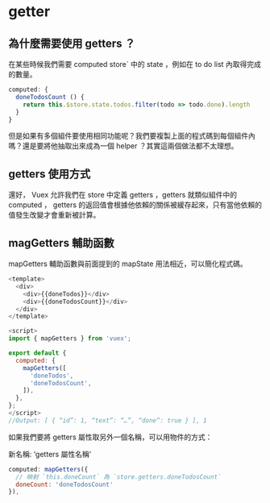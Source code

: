 # getter

## 為什麼需要使用 getters ？

在某些時候我們需要 computed store\` 中的 state ，例如在 to do list 內取得完成的數量。

```javascript
computed: {
  doneTodosCount () {
    return this.$store.state.todos.filter(todo => todo.done).length
  }
}
```

但是如果有多個組件要使用相同功能呢？我們要複製上面的程式碼到每個組件內嗎？還是要將他抽取出來成為一個 helper ？其實這兩個做法都不太理想。

## getters 使用方式

還好， Vuex 允許我們在 store 中定義 getters ，getters 就類似組件中的 computed ， getters 的返回值會根據他依賴的關係被緩存起來，只有當他依賴的值發生改變才會重新被計算。

## magGetters 輔助函數

mapGetters 輔助函數與前面提到的 mapState 用法相近，可以簡化程式碼。

```javascript
<template>
  <div>
    <div>{{doneTodos}}</div>
    <div>{{doneTodosCount}}</div>
  </div>
</template>

<script>
import { mapGetters } from 'vuex';

export default {
  computed: {
    mapGetters([
      'doneTodos',
      'doneTodosCount',
    ]),
  },
};
</script>
//Output: [ { “id”: 1, “text”: “…”, “done”: true } ], 1
```

如果我們要將 getters 屬性取另外一個名稱，可以用物件的方式：

新名稱: ‘getters 屬性名稱’

```javascript
computed: mapGetters({
  // 映射 `this.doneCount` 為 `store.getters.doneTodosCount`
  doneCount: 'doneTodosCount'
}),
```


